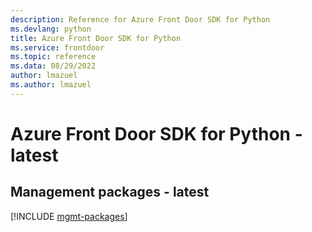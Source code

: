 ```yaml
---
description: Reference for Azure Front Door SDK for Python
ms.devlang: python
title: Azure Front Door SDK for Python
ms.service: frontdoor
ms.topic: reference
ms.data: 08/29/2022
author: lmazuel
ms.author: lmazuel
---
```

# Azure Front Door SDK for Python - latest

## Management packages - latest
[!INCLUDE [mgmt-packages](front-door-mgmt-index.md)]